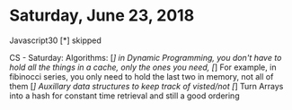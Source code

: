 # Saturday, June 23, 2018

Javascript30
    [*] skipped

CS - Saturday: Algorithms:
    [*] in Dynamic Programming, you don't have to hold all the things in a cache, only the ones you need,
        [*] For example, in fibinocci series, you only need to hold the last two in memory, not all of them
    [*] Auxillary data structures to keep track of visted/not
    [*] Turn Arrays into a hash for constant time retrieval and still a good ordering